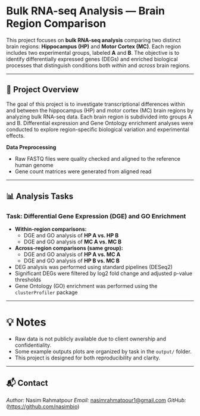 # Bulk RNA-seq Analysis — Brain Region Comparison

This project focuses on **bulk RNA-seq analysis** comparing two distinct brain regions: **Hippocampus (HP)** and **Motor Cortex (MC)**. Each region includes two experimental groups, labeled **A** and **B**. The objective is to identify differentially expressed genes (DEGs) and enriched biological processes that distinguish conditions both *within* and *across* brain regions.

---

## 📘 Project Overview

The goal of this project is to investigate transcriptional differences within and between the hippocampus (HP) and motor cortex (MC) brain regions by analyzing bulk RNA-seq data. Each brain region is subdivided into groups A and B. Differential expression and Gene Ontology enrichment analyses were conducted to explore region-specific biological variation and experimental effects.

**Data Preprocessing**
- Raw FASTQ files were quality checked and aligned to the reference human genome
- Gene count matrices were generated from aligned read

---

## 📊 Analysis Tasks


### **Task: Differential Gene Expression (DGE) and GO Enrichment**
- **Within-region comparisons:**
  - DGE and GO analysis of **HP A vs. HP B**
  - DGE and GO analysis of **MC A vs. MC B**
- **Across-region comparisons (same group):**
  - DGE and GO analysis of **HP A vs. MC A**
  - DGE and GO analysis of **HP B vs. MC B**
- DEG analysis was performed using standard pipelines (DESeq2)
- Significant DEGs were filtered by log2 fold change and adjusted p-value thresholds
- Gene Ontology (GO) enrichment was performed using the `clusterProfiler` package

---

# 💡 Notes

- Raw data is not publicly available due to client ownership and confidentiality.
- Some example outputs plots are organized by task in the `output/` folder.
- This project is designed for both reproducibility and clarity.

---

## 📬 Contact

*Author:* Nasim Rahmatpour 
*Email:* nasimrahmatpour1@gmail.com 
*GitHub:* (https://github.com/nasimbio)

